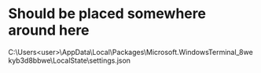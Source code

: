 # Should be placed somewhere around here
C:\Users\<user>\AppData\Local\Packages\Microsoft.WindowsTerminal_8wekyb3d8bbwe\LocalState\settings.json

